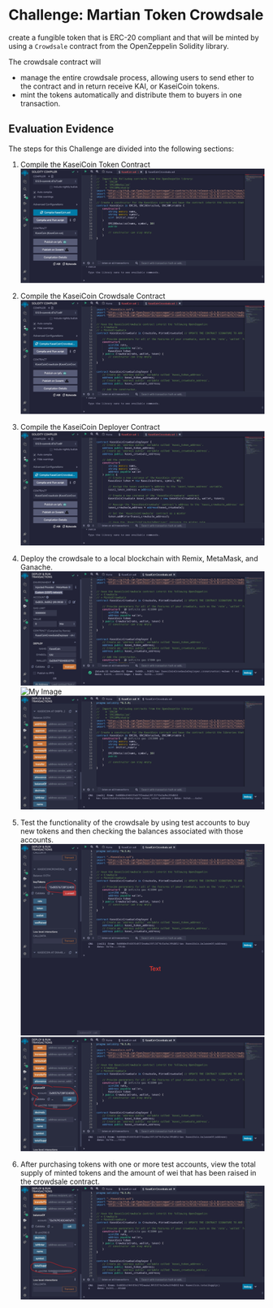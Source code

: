  

# Challenge: Martian Token Crowdsale

create a fungible token that is ERC-20 compliant and that will be minted by using a `Crowdsale` contract from the OpenZeppelin Solidity library.

The crowdsale contract will 
- manage the entire crowdsale process, allowing users to send ether to the contract and in return receive KAI, or KaseiCoin tokens. 
- mint the tokens automatically and distribute them to buyers in one transaction.

## Evaluation Evidence

The steps for this Challenge are divided into the following sections:

1. Compile the KaseiCoin Token Contract
![My Image](Images/compile_kaseicoin.jpeg)


2. Compile the KaseiCoin Crowdsale Contract
![My Image](Images/compile_crowdsale.jpeg)


3. Compile the KaseiCoin Deployer Contract
![My Image](Images/compile_deployer.jpeg)


4. Deploy the crowdsale to a local blockchain with Remix, MetaMask, and Ganache.
![My Image](Images/deploy_deployer.jpeg)
![My Image](Images/deploy_kasei.jpeg)
![My Image](Images/deploy_crowdsale.jpeg)

5. Test the functionality of the crowdsale by using test accounts to buy new tokens and then checking the balances associated with those accounts.
![My Image](Images/test_buy.jpeg)
![My Image](Images/test_balance.jpeg)

6. After purchasing tokens with one or more test accounts, view the total supply of minted tokens and the amount of wei that has been raised in the crowdsale contract.
![My Image](Images/test_total_supply.jpeg)
 

 